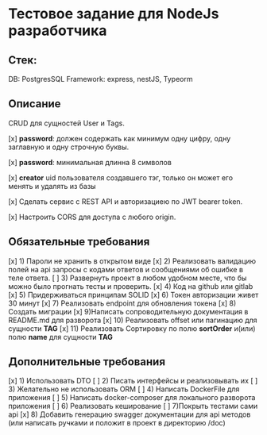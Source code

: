 # Тестовое задание для NodeJs разработчика

## Стек:
DB: PostgresSQL
Framework: express, nestJS, Typeorm
## Описание

CRUD для сущностей User и Tags.

[x] **password**: должен содержать как минимум одну цифру, одну заглавную и одну строчную буквы.

[x] **password**: минимальная длинна 8 символов

[x] **creator** uid пользователя создавшего тэг, только он может его менять и удалять из базы

[x] Сделать сервис с REST API и авторизациею по JWT bearer token.

[x] Настроить CORS для доступа с любого origin.

## Обязательные требования

[x] 1) Пароли не хранить в открытом виде
[x] 2) Реализовать валидацию полей на api запросы с кодами ответов и сообщениями об ошибке в теле ответа.
[ ] 3) Развернуть проект в любом удобном месте, что бы можно было прогнать тесты и проверить.
[x] 4) Код на github или gitlab
[x] 5) Придерживаться принципам SOLID
[x] 6) Токен авторизации живет 30 минут
[x] 7) Реализовать endpoint для обновления токена
[x] 8) Создать миграции
[x] 9)Написать сопроводительную документация в README.md для разворота
[x] 10) Реализовать offset или пагинацию для сущности **TAG**
[x] 11) Реализовать Сортировку по полю **sortOrder** и(или) полю **name** для сущности **TAG**

## Дополнительные требования

[x] 1) Использовать DTO
[ ] 2) Писать интерфейсы и реализовывать их
[ ] 3) Желательно не использовать ORM
[ ] 4) Написать DockerFile для приложения
[ ] 5) Написать docker-composer для локального разворота приложения
[ ] 6) Реализовать кеширование
[ ] 7)Покрыть тестами сами api
[x] 8) Добавить генерацию swagger документации для api методов (или написать ручками и положит в проект в директорию /doc)
